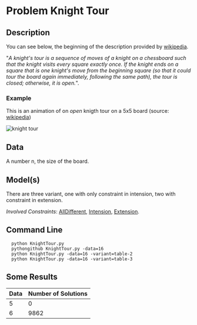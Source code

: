 
# Problem Knight Tour

## Description
You can see below, the beginning of the description provided by  [wikipedia](https://en.wikipedia.org/wiki/Knight%27s_tour).   

"*A knight's tour is a sequence of moves of a knight on a chessboard such that the knight visits every square exactly 
once. If the knight ends on a square that is one knight's move from the beginning square (so that it could tour the board again immediately, following the same path), the tour is closed; otherwise, it is open.*".

### Example
This is an animation of on _open_ knigth tour on a 5x5 board (source: [wikipedia](https://en.wikipedia.org/wiki/Knight%27s_tour))

![knight tour](https://upload.wikimedia.org/wikipedia/commons/c/ca/Knights-Tour-Animation.gif)

## Data
A number n, the size of the board.

## Model(s)
There are three variant, one with only constraint in intension, two with constraint in extension.



*Involved Constraints*: [AllDifferent](https://pycsp.org/documentation/constraints/AllDifferent/), [Intension](https://pycsp.org/documentation/constraints/Intension/),
[Extension](https://pycsp.org/documentation/constraints/Extension/).



## Command Line


```shell
  python KnightTour.py
  pythongithub KnightTour.py -data=16
  python KnightTour.py -data=16 -variant=table-2
  python KnightTour.py -data=16 -variant=table-3
 ```

## Some Results

| Data   | Number of Solutions |
|--------|---------------------|
| 5      | 0                   |
| 6      | 9862                |
